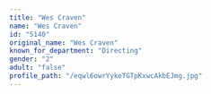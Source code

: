 ```yaml
---
title: "Wes Craven"
name: "Wes Craven"
id: "5140"
original_name: "Wes Craven"
known_for_department: "Directing"
gender: "2"
adult: "false"
profile_path: "/eqwl6owrYykeTGTpKxwcAkbEJmg.jpg"
---
```

